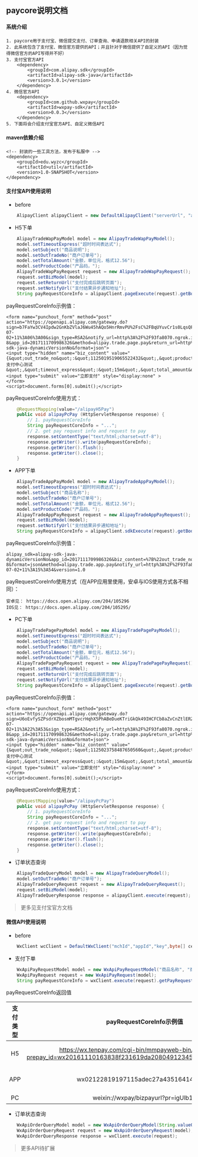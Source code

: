 ## paycore说明文档

#### 系统介绍

	1. paycore用于支付宝、微信提交支付、订单查询、申请退款相关API的封装
	2. 此系统包含了支付宝、微信官方提供的API；并且针对于微信提供了自定义的API（因为觉得微信官方的API写得并不好）
	3. 支付宝官方API
        <dependency>
            <groupId>com.alipay.sdk</groupId>
            <artifactId>alipay-sdk-java</artifactId>
            <version>3.0.1</version>
        </dependency>
	4. 微信官方API
		<dependency>
            <groupId>com.github.wxpay</groupId>
            <artifactId>wxpay-sdk</artifactId>
            <version>0.0.3</version>
        </dependency>
	5. 下面将会介绍支付宝官方API、自定义微信API

#### maven依赖介绍

	<!-- 封装的一些工具方法，发布于私服中 -->
    <dependency>
        <groupId>edu.wyzc</groupId>
        <artifactId>util</artifactId>
        <version>1.0-SNAPSHOT</version>
    </dependency>

#### 支付宝API使用说明

* before
```java
    AlipayClient alipayClient = new DefaultAlipayClient("serverUrl", "appId", "privateKey","format","charset","alipayPublicKey", "signType","proxyHost", "proxyPort");
```

* H5下单
```java
    AlipayTradeWapPayModel model = new AlipayTradeWapPayModel();
    model.setTimeoutExpress("超时时间表达式");
    model.setSubject("商品说明");
    model.setOutTradeNo("商户订单号");
    model.setTotalAmount("金额，单位元，格式12.56");
    model.setProductCode("产品码，");
    AlipayTradeWapPayRequest request = new AlipayTradeWapPayRequest();
    request.setBizModel(model);
    request.setReturnUrl("支付完成后跳转页面");
    request.setNotifyUrl("支付结果异步通知地址");
    String payRequestCoreInfo = alipayClient.pageExecute(request).getBody();
```
payRequestCoreInfo示例值：
```
<form name="punchout_form" method="post" action="https://openapi.alipay.com/gateway.do?sign=b7FaYw3CV4Ipdw2GnKbZVlaJ6Wu45hAQo5HnrRmvPU%2FsC%2FBqUYuvCr1s0LqsQFbMDGppXaPtI34NGDXs%2FlTcT4%2BHaVdKOTi3VXkrjYaQ79gr2qLsqLcDVsvnLojDJ7l0Z5u%2Bg3g%2B%2FG%2B77fnF4xNqhB6bPm%2FKeoaxg0NLFRAprwjYNEIyLk55u6ktcAEfK5k0jrJDtyHLqIAIaNPErfTrGS0OPF%2Fyx4Px7f4qipaJiloZE7gMOWp4h74ZVUD8d0outrbW5y74BgryD%2Bu%2BCNvGjY%2BV0kHXWrhJ5TaT7IOU%2BEqna3UkhiS011ih8KFAt2TBdxf3I9PKwNOZ6Iuv1Fc0OQ%3D%3D&timestamp=2018-07-02+11%3A06%3A00&sign_type=RSA2&notify_url=http%3A%2F%2F93fa8070.ngrok.io%2FalipayPayNotify&charset=UTF-8&app_id=2017111709986326&method=alipay.trade.page.pay&return_url=http%3A%2F%2Fwww.baidu.com&version=1.0&alipay_sdk=alipay-sdk-java-dynamicVersionNo&format=json">
<input type="hidden" name="biz_content" value="{&quot;out_trade_no&quot;:&quot;1125019519065522432&quot;,&quot;product_code&quot;:&quot;FAST_INSTANT_TRADE_PAY&quot;,&quot;subject&quot;:&quot;支付中心测试&quot;,&quot;timeout_express&quot;:&quot;15m&quot;,&quot;total_amount&quot;:&quot;0.01&quot;}">
<input type="submit" value="立即支付" style="display:none" >
</form>
<script>document.forms[0].submit();</script>
```
payRequestCoreInfo使用方式：
```java
    @RequestMapping(value="/alipayH5Pay")
    public void alipayPcPay (HttpServletResponse response) {
        // 1. payRequestCoreInfo
        String payRequestCoreInfo = "...";
        // 2. get pay request info and request to pay
        response.setContentType("text/html;charset=utf-8");
        response.getWriter().write(payRequestCoreInfo);
        response.getWriter().flush();
        response.getWriter().close();
    }
```

* APP下单
``` java
    AlipayTradeAppPayModel model = new AlipayTradeAppPayModel();
    model.setTimeoutExpress("超时时间表达式");
    model.setSubject("商品名称");
    model.setOutTradeNo("商户订单号");
    model.setTotalAmount("金额，单位元，格式12.56");
    model.setProductCode("产品码，");
    AlipayTradeAppPayRequest request = new AlipayTradeAppPayRequest();
    request.setBizModel(model);
    request.setNotifyUrl("支付结果异步通知地址");
    String payRequestCoreInfo = alipayClient.sdkExecute(request).getBody();
```
payRequestCoreInfo示例值：
```
alipay_sdk=alipay-sdk-java-dynamicVersionNo&app_id=2017111709986326&biz_content=%7B%22out_trade_no%22%3A%221125022030967079168%22%2C%22product_code%22%3A%22QUICK_MSECURITY_PAY%22%2C%22subject%22%3A%22%E6%94%AF%E4%BB%98%E4%B8%AD%E5%BF%83%E6%B5%8B%E8%AF%95%22%2C%22timeout_express%22%3A%2215m%22%2C%22total_amount%22%3A%220.01%22%7D&charset=UTF-8&format=json&method=alipay.trade.app.pay&notify_url=http%3A%2F%2F93fa8070.ngrok.io%2FalipayPayNotify&sign=cXSd8Uzoyue2FuScmxRpGwoMgjxR6GodRZRjv1pfKUoroOQi%2FBWml4iN8xjWqvzdSK2%2Bd1BEoPIFBO3mnUpNgdUsmr9UYSt0VTO55Ixj%2B6foxxRsrWXm1XduKJuYOFbGKb8nJuhPBnznNVMacCWTXIoWwpndcBNowTbg%2BdGZ4rrAjA3t9k%2Bw%2FSQ2KfmOpB6pMxf3ClSgltC6p5JiwZOMEaIA%2FcU%2BaAML6%2F33yzwJ91vL%2BmnH5%2BAYSboZM0Ds6jfSXWSwGtSdyLc8j7wzL44nX5zq7xgs022URJNNTpGjLs4hj3JUwXKpiV1IQmnCkX4TayY4rwIw48hCA39RhXacqQ%3D%3D&sign_type=RSA2&timestamp=2018-07-02+11%3A15%3A54&version=1.0
```
payRequestCoreInfo使用方式（在APP应用里使用，安卓与IOS使用方式各不相同）：
```
安卓见： https://docs.open.alipay.com/204/105296
IOS见： https://docs.open.alipay.com/204/105295/
```

* PC下单
```java
    AlipayTradePagePayModel model = new AlipayTradePagePayModel();
    model.setTimeoutExpress("超时时间表达式");
    model.setSubject("商品说明");
    model.setOutTradeNo("商户订单号");
    model.setTotalAmount("金额，单位元，格式12.56");
    model.setProductCode("产品码，");
    AlipayTradePagePayRequest request = new AlipayTradePagePayRequest();
    request.setBizModel(model);
    request.setReturnUrl("支付完成后跳转页面");
    request.setNotifyUrl("支付结果异步通知地址");
    String payRequestCoreInfo = alipayClient.pageExecute(request).getBody();
```
payRequestCoreInfo示例值：
```
<form name="punchout_form" method="post" action="https://openapi.alipay.com/gateway.do?sign=U6oEvfySZPsdrXZbosmMTgvcrHqhX5PhABeDueKTriGkQk49IHCFCb8aZvCnZtlERZlvLejKXT7SCKbIMpO8MQJRJhwwcnecssbEvFWAcsFLEk02Zhqb9If96REPoo60nTyu1Uj%2BQ2JNNb7V%2BLnYF%2BnHE0u9SDylFLVEFgeXYM%2B9oiM%2BgOGpL81gjNWKUzN9yDid%2BB5lyNsQvGbiYQ7AIQMDj%2FkcSmqvMDu4%2Bf81QVLyRLaus83ZTXJ6hZat27QOYQcNKWGiWdrF6FxiJh01UwLOSmtrZba5fv%2BDpUrlL9UP9IX2dwWEucMhUE7CsRi3uYiVwORLTzc%2FLUrNQGrS5w%3D%3D&timestamp=2018-07-02+11%3A22%3A53&sign_type=RSA2&notify_url=http%3A%2F%2F93fa8070.ngrok.io%2FalipayPayNotify&charset=UTF-8&app_id=2017111709986326&method=alipay.trade.page.pay&return_url=http%3A%2F%2Fwww.baidu.com&version=1.0&alipay_sdk=alipay-sdk-java-dynamicVersionNo&format=json">
<input type="hidden" name="biz_content" value="{&quot;out_trade_no&quot;:&quot;1125023758487650560&quot;,&quot;product_code&quot;:&quot;FAST_INSTANT_TRADE_PAY&quot;,&quot;subject&quot;:&quot;支付中心测试&quot;,&quot;timeout_express&quot;:&quot;15m&quot;,&quot;total_amount&quot;:&quot;0.01&quot;}">
<input type="submit" value="立即支付" style="display:none" >
</form>
<script>document.forms[0].submit();</script>
```
payRequestCoreInfo使用方式：
```java
    @RequestMapping(value="/alipayPcPay")
    public void alipayPcPay (HttpServletResponse response) {
        // 1. payRequestCoreInfo
        String payRequestCoreInfo = "...";
        // 2. get pay request info and request to pay
        response.setContentType("text/html;charset=utf-8");
        response.getWriter().write(payRequestCoreInfo);
        response.getWriter().flush();
        response.getWriter().close();
    }
```

* 订单状态查询
```java
    AlipayTradeQueryModel model = new AlipayTradeQueryModel();
    model.setOutTradeNo("商户订单号");
    AlipayTradeQueryRequest request = new AlipayTradeQueryRequest();
    request.setBizModel(model);
    AlipayTradeQueryResponse response = alipayClient.execute(request);
```
> 更多见支付宝官方文档


#### 微信API使用说明

* before
```java
    WxClient wcClient = DefaultWxClient("mchId","appId","key",byte[] certData,SignType.MD5,"proxyHost","proxyPort");
```

* 支付下单
```java
    WxApiPayRequestModel model = new WxApiPayRequestModel("商品名称", "商户订单号","总金额：单位分", "支付IP", "创建时间", "超时时间", "支付结果异步通知地址", "支付类型");
    WxApiPayRequest request = new WxApiPayRequest(model);
    String payRequestCoreInfo = wxClient.execute(request).getPayRequestCoreInfo();
```
payRequestCoreInfo返回值

| 支付类型 | payRequestCoreInfo示例值 | 使用方式 |
|:------:|:------:|:------:|
|   H5   |https://wx.tenpay.com/cgi-bin/mmpayweb-bin/checkmweb?prepay_id=wx20161110163838f231619da20804912345&package=1037687096|拼接redirect_url后跳转，见：https://pay.weixin.qq.com/wiki/doc/api/H5.php?chapter=15_4|
|  APP   |wx02122819197115adec27a4351641484737|这是prepayId，需要重新签名供APP使用，见：https://pay.weixin.qq.com/wiki/doc/api/app/app.php?chapter=8_5   |
|   PC   |weixin://wxpay/bizpayurl?pr=igUlb14| 做成二维码供网页上扫描 |

* 订单状态查询
```java
	WxApiOrderQueryModel model = new WxApiOrderQueryModel(String.valueOf(outTradeNo));
    WxApiOrderQueryRequest request = new WxApiOrderQueryRequest(model);
    WxApiOrderQueryResponse response = wxClient.execute(request);
```
> 更多API待扩展
